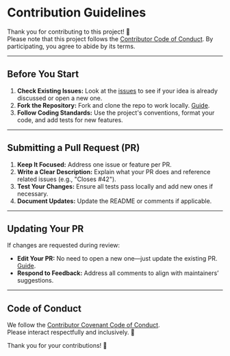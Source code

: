 # Contribution Guidelines

Thank you for contributing to this project! 🎉  
Please note that this project follows the [Contributor Code of Conduct](code-of-conduct.md). By participating, you agree to abide by its terms.

---

## Before You Start

1. **Check Existing Issues:** Look at the [issues](#) to see if your idea is already discussed or open a new one.
2. **Fork the Repository:** Fork and clone the repo to work locally. [Guide](https://docs.github.com/en/get-started/quickstart/fork-a-repo).
3. **Follow Coding Standards:** Use the project's conventions, format your code, and add tests for new features.

---

## Submitting a Pull Request (PR)

1. **Keep It Focused:** Address one issue or feature per PR.
2. **Write a Clear Description:** Explain what your PR does and reference related issues (e.g., "Closes #42").
3. **Test Your Changes:** Ensure all tests pass locally and add new ones if necessary.
4. **Document Updates:** Update the README or comments if applicable.

---

## Updating Your PR

If changes are requested during review:
- **Edit Your PR:** No need to open a new one—just update the existing PR. [Guide](https://github.com/RichardLitt/knowledge/blob/master/github/amending-a-commit-guide.md).
- **Respond to Feedback:** Address all comments to align with maintainers’ suggestions.

---

## Code of Conduct

We follow the [Contributor Covenant Code of Conduct](code-of-conduct.md).  
Please interact respectfully and inclusively. 🚀  

Thank you for your contributions! 💖
